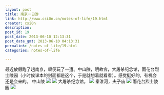```yaml
---
layout: post
title: 南京一日游
link: http://www.csi0n.cn/notes-of-life/19.html
creator: csi0n
description: 
post_id: 19
post_date: 2013-06-10 12:13:31
post_date_gmt: 2013-06-10 04:13:31
permalink: /notes-of-life/19.html
categories: notes-of-life

---
```

最近放假跑了趟南京，顺便玩了一遭。中山陵，明故宫，大屠杀纪念馆，雨花台烈士陵园（小时候课本的封面都是这个，于是就想着就看看）。感觉挺好的，有机会还是会来的。
中山陵
![](http://img.csi0n.cn/wp-content/20130611/IMG_0234.jpg)
![](http://img.csi0n.cn/wp-content/20130611/IMG_0235.jpg)
大屠杀纪念馆。
![](http://img.csi0n.cn/wp-content/20130611/IMG_0236.jpg)
秦淮河，夫子庙
![](http://img.csi0n.cn/wp-content/20130611/IMG_0237.jpg)
雨花台烈士陵园
![](http://img.csi0n.cn/wp-content/20130611/IMG_0238.jpg)